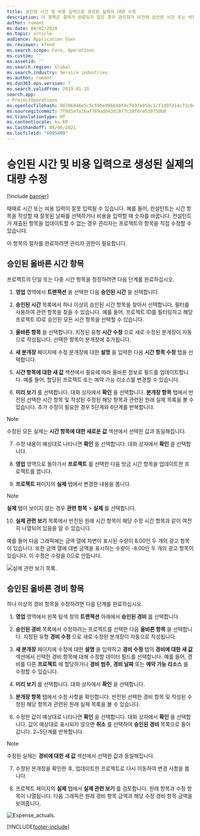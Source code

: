 ```yaml
---
title: 승인된 시간 및 비용 입력으로 생성된 실제의 대량 수정
description: 이 항목은 결제가 완료되지 않은 경우 관리자가 이전에 승인된 시간 또는 비용 항목을 단일 또는 대량으로 수정하는 방법을 설명합니다.
author: rumant
ms.date: 04/02/2020
ms.topic: article
audience: Application User
ms.reviewer: kfend
ms.search.scope: Core, Operations
ms.custom: ''
ms.assetid: ''
ms.search.region: Global
ms.search.industry: Service industries
ms.author: rumant
ms.dyn365.ops.version: 7
ms.search.validFrom: 2019-01-15
search.app:
- ProjectOperations
ms.openlocfilehash: 88706946e5c5c59be996640f4c7b37e958c1cf1d9fd14c72c0c6dc854a77dab4
ms.sourcegitcommit: 7f8d1e7a16af769adb43d1877c28fdce53975db8
ms.translationtype: HT
ms.contentlocale: ko-KR
ms.lasthandoff: 08/06/2021
ms.locfileid: "6995409"
---
```

# <a name="bulk-corrections-of-actuals-created-by-approved-time-and-expense-entries"></a>승인된 시간 및 비용 입력으로 생성된 실제의 대량 수정

[!include [banner](../includes/psa-now-project-operations.md)]

때때로 시간 또는 비용 입력이 잘못 입력될 수 있습니다. 예를 들어, 컨설턴트는 시간 항목을 작성할 때 잘못된 날짜를 선택하거나 비용을 입력할 때 숫자를 바꿉니다. 컨설턴트가 제출된 항목을 업데이트할 수 없는 경우 관리자는 프로젝트의 항목을 직접 수정할 수 있습니다.

이 항목의 절차를 완료하려면 관리자 권한이 필요합니다.

## <a name="correct-approved-time-entries"></a>승인된 올바른 시간 항목     

프로젝트의 단일 또는 다중 시간 항목을 정정하려면 다음 단계를 완료하십시오.

1. **영업** 영역에서 **트랜잭션** 을 선택한 다음 **승인된 시간** 을 선택합니다. 

2. **승인된 시간** 목록에서 하나 이상의 승인된 시간 항목을 찾아서 선택합니다. 필터를 사용하여 관련 항목을 찾을 수 있습니다. 예를 들어, 프로젝트 ID를 필터링하고 해당 프로젝트 ID로 승인된 모든 시간 항목을 선택할 수 있습니다.

3. **올바른 항목** 을 선택합니다. 지정된 유형 **시간 수정** 으로 새로 수정된 분개장이 자동으로 작성됩니다. 선택한 항목이 분개장에 추가됩니다. 

4. **새 분개장** 페이지에 수정 분개장에 대한 **설명** 을 입력한 다음 **시간 항목 수정** 탭을 선택합니다.  
5. **시간 항목에 대한 새 값** 섹션에서 필요에 따라 올바른 정보로 필드를 업데이트합니다. 예를 들어, 할당된 프로젝트 또는 예약 가능 리소스를 변경할 수 있습니다.

6. **미리 보기** 를 선택합니다. 대화 상자에서 **확인** 을 선택합니다. **분개장 항목** 탭에서 반전된 선택한 시간 항목 및 작성된 수정된 해당 항목과 관련된 원래 실제 목록을 볼 수 있습니다. 추가 수정이 필요한 경우 5단계와 6단계를 반복합니다. 

> [!NOTE]
> 수정된 모든 실제는 **시간 항목에 대한 새로운 값** 섹션에서 선택한 값과 동일해집니다.

7. 수정 내용이 예상대로 나타나면 **확인** 을 선택합니다. 대화 상자에서 **확인** 을 선택합니다.

8. **영업** 영역으로 돌아가서 **프로젝트** 를 선택한 다음 방금 시간 항목을 업데이트한 프로젝트를 엽니다. 

9. **프로젝트** 페이지의 **실제** 탭에서 변경한 내용을 봅니다. 

> [!NOTE]
> **실제** 탭이 보이지 않는 경우 **관련 항목** > **실제** 를 선택합니다.  

10. **실제 관련 보기** 목록에서 반전된 원래 시간 항목이 해당 수정 시간 항목과 같이 여전히 나열되어 있음을 알 수 있습니다. 

예를 들어 다음 그래픽에는 금액 열에 차변이 표시된 수량이 8.00인 두 개의 광고 항목이 있습니다. 또한 금액 열에 대변 금액을 표시하는 수량이 -8.00인 두 개의 광고 항목이 있습니다. 이 수정은 수량을 0으로 만듭니다.

![실제 관련 보기 목록.](https://github.com/MicrosoftDocs/dynamics-365-customer-engagement-pr/blob/bulk-corrections-actuals-created-by-approved-time-expense-entries.md/time-actuals.png)
 
## <a name="correct-approved-expense-entries"></a>승인된 올바른 경비 항목

하나 이상의 경비 항목을 수정하려면 다음 단계를 완료하십시오. 

1. **영업** 영역에서 왼쪽 탐색 창의 **트랜잭션** 아래에서 **승인된 경비** 를 선택합니다.

2. **승인된 경비** 목록에서 수정하려는 프로젝트를 선택한 다음 **올바른 항목** 을 선택합니다. 지정된 유형 **경비 수정** 으로 새로 수정된 분개장이 자동으로 작성됩니다. 

3. **새 분개장** 페이지에 수정에 대한 **설명** 을 입력하고 **경비 수정** 탭의 **경비에 대한 새 값** 섹션에서 선택한 경비 항목에 대해 수정할 데이터 필드를 선택합니다. 예를 들어, 경비를 다른 **프로젝트** 에 할당하거나 **경비 범주**, **경비 날짜** 또는 **예약 가능 리소스** 를 수정할 수 있습니다.

4. **미리 보기** 를 선택합니다. 대화 상자에서 **확인** 을 선택합니다. 

5. **분개장 항목** 탭에서 수정 사항을 확인합니다. 반전된 선택한 경비 항목 및 작성된 수정된 해당 항목과 관련된 원래 실제 목록을 볼 수 있습니다.

6. 수정한 값이 예상대로 나타나면 **확인** 을 선택합니다. 대화 상자에서 **확인** 을 선택합니다. 값이 예상대로 표시되지 않으면 **취소** 를 선택하여 **승인된 경비** 목록으로 돌아갑니다. 2~5단계를 반복합니다. 

> [!NOTE]
> 수정된 실제는 **경비에 대한 새 값** 섹션에서 선택한 값과 동일해집니다.

7. 수정된 분개장을 확인한 후, 업데이트한 프로젝트로 다시 이동하여 변경 사항을 봅니다.  

8. 프로젝트 페이지의 **실제** 탭에서 **실제 관련 보기** 를 검토합니다. 원래 항목과 수정 항목이 나열됩니다. 다음 그래픽은 원래 경비 항목 금액과 해당 수정 경비 항목 금액을 보여줍니다. 

![Expense_actuals.](https://user-images.githubusercontent.com/60806505/77122219-4cd52900-69fa-11ea-8349-ccd2ffebf640.png)


[!INCLUDE[footer-include](../includes/footer-banner.md)]